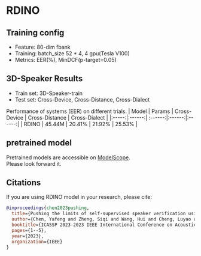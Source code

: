 # RDINO

## Training config
- Feature: 80-dim fbank
- Training: batch_size 52 * 4, 4 gpu(Tesla V100)
- Metrics: EER(%), MinDCF(p-target=0.05)

## 3D-Speaker Results
- Train set: 3D-Speaker-train
- Test set: Cross-Device, Cross-Distance, Cross-Dialect

 Performance of systems (EER) on different trials.
| Model | Params | Cross-Device | Cross-Distance | Cross-Dialect |
|:-----:|:------:| :------:|:------:|:------:|
| RDINO | 45.44M | 20.41% | 21.92% | 25.53% |


## pretrained model
Pretrained models are accessible on [ModelScope](https://www.modelscope.cn/models?page=1&tasks=speaker-verification&type=audio).<br>
Please look forward it.

## Citations
If you are using RDINO model in your research, please cite: 
```BibTeX
@inproceedings{chen2023pushing,
  title={Pushing the limits of self-supervised speaker verification using regularized distillation framework},
  author={Chen, Yafeng and Zheng, Siqi and Wang, Hui and Cheng, Luyao and Chen, Qian},
  booktitle={ICASSP 2023-2023 IEEE International Conference on Acoustics, Speech and Signal Processing (ICASSP)},
  pages={1--5},
  year={2023},
  organization={IEEE}
}

